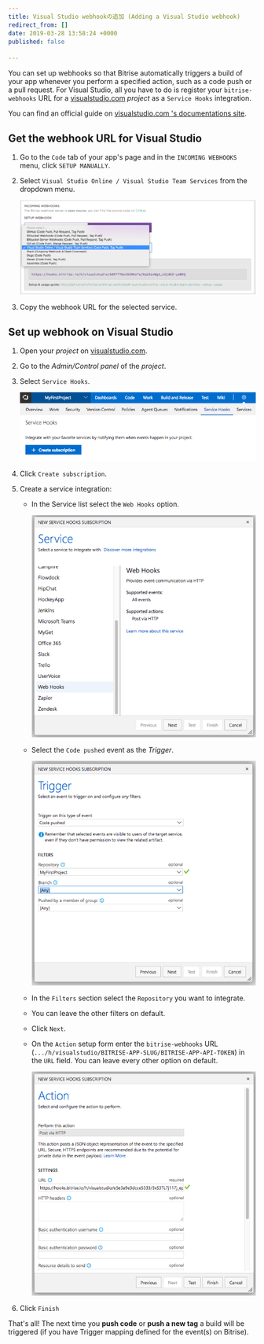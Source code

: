 ```yaml
---
title: Visual Studio webhookの追加 (Adding a Visual Studio webhook)
redirect_from: []
date: 2019-03-28 13:58:24 +0000
published: false

---
```

You can set up webhooks so that Bitrise automatically triggers a build of your app whenever you perform a specified action, such as a code push or a pull request. For Visual Studio, all you have to do is register your `bitrise-webhooks` URL for a [visualstudio.com](https://visualstudio.com) _project_ as a `Service Hooks` integration.

You can find an official guide on [visualstudio.com 's documentations site](https://www.visualstudio.com/en-us/get-started/integrate/service-hooks/webhooks-and-vso-vs).

## Get the webhook URL for Visual Studio

1. Go to the `Code` tab of your app's page and in the `INCOMING WEBHOOKS` menu, click `SETUP MANUALLY`.
2. Select `Visual Studio Online / Visual Studio Team Services` from the dropdown menu.

   ![Screenshot](/img/bitrise-visual-webhook.png)
3. Copy the webhook URL for the selected service.

## Set up webhook on Visual Studio

1. Open your _project_ on [visualstudio.com](https://visualstudio.com).
2. Go to the _Admin/Control panel_ of the _project_.
3. Select `Service Hooks`.

   ![Screenshot](/img/webhooks/visual-studio-service-hooks.png)
4. Click `Create subscription`.
5. Create a service integration:
   * In the Service list select the `Web Hooks` option.

     ![Screenshot](/img/webhooks/visual-studio-new-service.png)
   * Select the `Code pushed` event as the _Trigger_.

     ![Screenshot](/img/webhooks/visual-studio-code-pushed.png)
   * In the `Filters` section select the `Repository` you want to integrate.
   * You can leave the other filters on default.
   * Click `Next`.
   * On the `Action` setup form enter the `bitrise-webhooks` URL (`.../h/visualstudio/BITRISE-APP-SLUG/BITRISE-APP-API-TOKEN`) in the `URL` field. You can leave every other option on default.

     ![Screenshot](/img/webhooks/visual-studio-webhook-url.png)
6. Click `Finish`

That's all! The next time you **push code** or **push a new tag** a build will be triggered (if you have Trigger mapping defined for the event(s) on Bitrise).